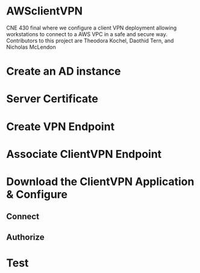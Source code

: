 # AWSclientVPN
CNE 430 final where we configure a client VPN deployment allowing workstations to connect to a AWS VPC in a safe and secure way. Contributors to this project are Theodora Kochel, Daothid Tern, and Nicholas McLendon

# Create an AD instance

# Server Certificate

# Create VPN Endpoint

# Associate ClientVPN Endpoint

# Download the ClientVPN Application & Configure

## Connect

## Authorize

# Test